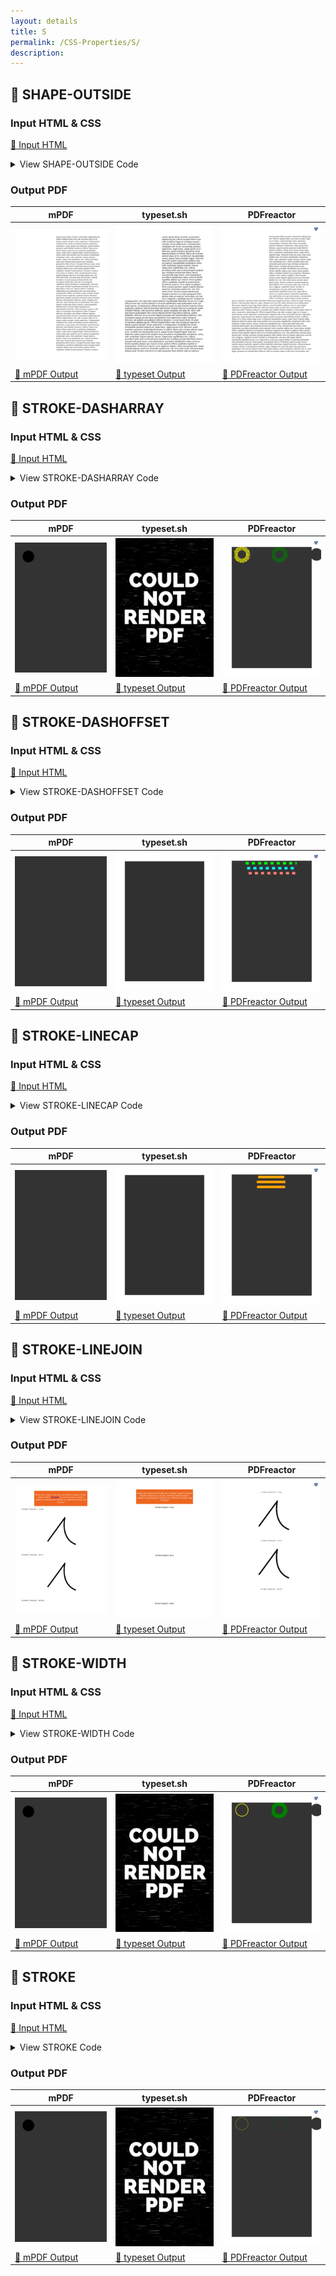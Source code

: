 ```yaml
---
layout: details
title: S
permalink: /CSS-Properties/S/
description: 
---
```




## 🔬 SHAPE-OUTSIDE

### Input HTML & CSS

[📄 Input HTML](https://raw.githubusercontent.com/azettl/compare.html2pdf.tools/master//html/CSS%20Properties/S/shape-outside.html)

<details>
    <summary>
        View SHAPE-OUTSIDE Code
    </summary>
    <pre>
        <code>
            &lt;!DOCTYPE html&gt;
&lt;!-- Sample from https://css-tricks.com/almanac/properties/s/shape-outside/ --&gt;
&lt;html lang=&quot;en&quot;&gt;
    &lt;head&gt;
        &lt;style&gt;
        * {
  box-sizing: border-box;
}

div {
  shape-outside: ellipse(100px 200px at 50% 50%);
  width: 300px;
  height: 500px;
  float: left;
  opacity: .2;
}

        &lt;/style&gt;
    &lt;/head&gt;
    &lt;body&gt;
        &lt;div&gt;&lt;/div&gt;
        &lt;p&gt;Lorem ipsum dolor sit amet, consectetur adipisicing elit. Officiis impedit libero esse odio excepturi fuga est ut itaque a quod suscipit, rerum asperiores. Consequuntur voluptates illo rerum recusandae pariatur asperiores, aspernatur, saepe ipsum error dolorem, quod inventore possimus modi deleniti tenetur et officiis. Nemo ab in totam ratione sequi error, ea dolorum repudiandae omnis, eaque facere impedit fugiat. Dolorum distinctio autem sequi enim quidem esse accusamus repudiandae voluptatum nobis, velit, molestiae. Eaque maiores, harum. Saepe esse repellendus sint. Labore provident optio quis commodi quod quaerat quo similique perspiciatis libero facere. Suscipit odit quas nemo, enim laudantium, provident repellendus natus nostrum facilis expedita adipisci qui, harum minus quidem officia cupiditate repellat ut praesentium. Possimus corporis, error atque ex adipisci, illum suscipit pariatur saepe impedit aliquam amet eos reiciendis quidem hic, nisi. Sint nobis modi, nesciunt quasi placeat quia. Veniam inventore corrupti quisquam illum debitis vitae accusamus nobis alias cum iste error magnam, cupiditate earum! Incidunt at consequuntur, rem ipsa odio ipsum deleniti repudiandae blanditiis harum ut in, fugit officia rerum ad, corporis dolore! Commodi repellendus esse quibusdam enim qui totam ipsum, consequuntur officia vel dolores, quod corrupti eveniet maiores minus explicabo, sapiente ratione doloribus laboriosam impedit nesciunt a obcaecati quam veritatis! Placeat, velit possimus delectus, atque voluptate iste alias illo, dolor odit ipsa facere quibusdam? Non omnis aliquid eveniet fuga labore dolores, autem blanditiis, dolorem error ex enim fugiat quisquam aut reprehenderit delectus, nihil accusamus eaque at odit natus accusantium sunt asperiores unde? Tempora dolorem, ad quidem quis adipisci dolores tempore. Lorem ipsum dolor sit amet, consectetur adipisicing elit. Officiis impedit libero esse odio excepturi fuga est ut itaque a quod suscipit, rerum asperiores. Consequuntur voluptates illo rerum recusandae pariatur asperiores, aspernatur, saepe ipsum error dolorem, quod inventore possimus modi deleniti tenetur et officiis. Nemo ab in totam ratione sequi error, ea dolorum repudiandae omnis, eaque facere impedit fugiat. Dolorum distinctio autem sequi enim quidem esse accusamus repudiandae voluptatum nobis, velit, molestiae. Eaque maiores, harum. Saepe esse repellendus sint. Labore provident optio quis commodi quod quaerat quo similique perspiciatis libero facere. Suscipit odit quas nemo, enim laudantium, provident repellendus natus nostrum facilis expedita adipisci qui, harum minus quidem officia cupiditate repellat ut praesentium. Possimus corporis, error atque ex adipisci, illum suscipit pariatur saepe impedit aliquam amet eos reiciendis quidem hic, nisi. Sint nobis modi, nesciunt quasi placeat quia. Veniam inventore corrupti quisquam illum debitis vitae accusamus nobis alias cum iste error magnam, cupiditate earum! Incidunt at consequuntur, rem ipsa odio ipsum deleniti repudiandae blanditiis harum ut in, fugit officia rerum ad, corporis dolore! Commodi repellendus esse quibusdam enim qui totam ipsum, consequuntur officia vel dolores, quod corrupti eveniet maiores minus explicabo, sapiente ratione doloribus laboriosam impedit nesciunt a obcaecati quam veritatis! Placeat, velit possimus delectus, atque voluptate iste alias illo, dolor odit ipsa facere quibusdam? Non omnis aliquid eveniet fuga labore dolores, autem blanditiis, dolorem error ex enim fugiat quisquam aut reprehenderit delectus, nihil accusamus eaque at odit natus accusantium sunt asperiores unde? Tempora dolorem, ad quidem quis adipisci dolores temporeNon omnis aliquid eveniet fuga labore dolores, autem blanditiis, dolorem error ex enim fugiat quisquam aut reprehenderit delectus, nihil accusamus eaque at odit natus accusantium sunt asperiores unde? Tempora dolorem, ad quidem quis adipisci dolores temporeNon omnis aliquid eveniet fuga labore dolores, autem blanditiis, dolorem error ex enim fugiat quisquam aut reprehenderit delectus, nihil accusamus eaque at odit natus accusantium sunt asperiores unde? Tempora dolorem, ad quidem quis adipisci dolores temporeNon omnis aliquid eveniet fuga labore dolores, autem blanditiis, dolorem error ex enim fugiat quisquam aut reprehenderit delectus, nihil accusamus eaque at odit natus accusantium sunt asperiores unde? Tempora dolorem, ad quidem quis adipisci dolores temporeNon omnis aliquid eveniet fuga labore dolores, autem blanditiis, dolorem error ex enim fugiat quisquam aut reprehenderit delectus, nihil accusamus eaque at odit natus accusantium sunt asperiores unde? Tempora dolorem, ad quidem quis adipisci dolores temporeNon omnis aliquid eveniet fuga labore dolores, autem blanditiis, dolorem error ex enim fugiat quisquam aut reprehenderit delectus, nihil accusamus eaque at odit natus accusantium sunt asperiores unde? Tempora dolorem, ad quidem quis adipisci dolores tempore&lt;/p&gt;
    &lt;/body&gt;
&lt;/html&gt;
        </code>
    </pre>
</details>

### Output PDF

| mPDF | typeset.sh | PDFreactor |
|---------|---------|---------|
| ![mPDF Preview](mpdf__html_CSS_Properties_S_shape-outside.html.png) | ![typeset Preview](typeset__html_CSS_Properties_S_shape-outside.html.png) | ![PDFreactor Preview](pdfreactor__html_CSS_Properties_S_shape-outside.html.png) |
| [📕 mPDF Output](mpdf__html_CSS_Properties_S_shape-outside.html.pdf) | [📕 typeset Output](typeset__html_CSS_Properties_S_shape-outside.html.pdf) | [📕 PDFreactor Output](pdfreactor__html_CSS_Properties_S_shape-outside.html.pdf) |

## 🔬 STROKE-DASHARRAY

### Input HTML & CSS

[📄 Input HTML](https://raw.githubusercontent.com/azettl/compare.html2pdf.tools/master//html/CSS%20Properties/S/stroke-dasharray.html)

<details>
    <summary>
        View STROKE-DASHARRAY Code
    </summary>
    <pre>
        <code>
            &lt;!DOCTYPE html&gt;
&lt;!-- Sample from https://css-tricks.com/almanac/properties/s/stroke-dasharray/ --&gt;
&lt;html lang=&quot;en&quot;&gt;
    &lt;head&gt;
        &lt;style&gt;
        .stroke-1 {
  stroke: red;
  stroke-dasharray: 0;
}

.stroke-2 {
  stroke: yellow;
  stroke-dasharray: 2;
}

.stroke-3 {
  stroke: green;
  stroke-dasharray: 5;
}

.stroke-4 {
  stroke: url(#pattern);
  stroke-dasharray: 10;
}

/* DEMO STYLES */
body {
  background: #333;
}

.module {
  width: 100%;
  display: flex;
  justify-content: center;
  align-items: center;
}

svg {
  fill: #333;
  stroke-width: 5%;
}

        &lt;/style&gt;
    &lt;/head&gt;
    &lt;body&gt;
        &lt;div class=&quot;module&quot;&gt;
            &lt;svg version=&quot;1.1&quot; xmlns=&quot;http://www.w3.org/2000/svg&quot;&gt;
              &lt;circle class=&quot;stroke-1&quot; cx=&quot;60&quot; cy=&quot;60&quot; r=&quot;50&quot;/&gt;
            &lt;/svg&gt;
            &lt;svg version=&quot;1.1&quot; xmlns=&quot;http://www.w3.org/2000/svg&quot;&gt;
              &lt;circle class=&quot;stroke-2&quot; cx=&quot;60&quot; cy=&quot;60&quot; r=&quot;50&quot;/&gt;
            &lt;/svg&gt;
            &lt;svg version=&quot;1.1&quot; xmlns=&quot;http://www.w3.org/2000/svg&quot;&gt;
              &lt;circle class=&quot;stroke-3&quot; cx=&quot;60&quot; cy=&quot;60&quot; r=&quot;50&quot;/&gt;
            &lt;/svg&gt;
            &lt;svg version=&quot;1.1&quot; xmlns=&quot;http://www.w3.org/2000/svg&quot;&gt;
              &lt;defs&gt;
                &lt;!-- Pattern courtesy of https://iros.github.io/patternfills/ --&gt;
                &lt;pattern id=&quot;pattern&quot; patternUnits=&quot;userSpaceOnUse&quot; width=&quot;10&quot; height=&quot;10&quot;&gt;
                  &lt;image xlink:href=&quot;data:image/svg+xml;base64,PHN2ZyB4bWxucz0naHR0cDovL3d3dy53My5vcmcvMjAwMC9zdmcnIHdpZHRoPScxMCcgaGVpZ2h0PScxMCc+CiAgPHJlY3Qgd2lkdGg9JzEwJyBoZWlnaHQ9JzEwJyBmaWxsPSd3aGl0ZScgLz4KICA8cmVjdCB4PScwJyB5PScwJyB3aWR0aD0nOScgaGVpZ2h0PSc5JyBmaWxsPSdibGFjaycgLz4KPC9zdmc+&quot; x=&quot;0&quot; y=&quot;0&quot; width=&quot;10&quot; height=&quot;10&quot;&gt;&lt;/image&gt;
                &lt;/pattern&gt;
              &lt;/defs&gt;
              &lt;circle class=&quot;stroke-4&quot; cx=&quot;60&quot; cy=&quot;60&quot; r=&quot;50&quot;/&gt;
            &lt;/svg&gt;
          &lt;/div&gt;
    &lt;/body&gt;
&lt;/html&gt;
        </code>
    </pre>
</details>

### Output PDF

| mPDF | typeset.sh | PDFreactor |
|---------|---------|---------|
| ![mPDF Preview](mpdf__html_CSS_Properties_S_stroke-dasharray.html.png) | ![typeset Preview](typeset__html_CSS_Properties_S_stroke-dasharray.html.png) | ![PDFreactor Preview](pdfreactor__html_CSS_Properties_S_stroke-dasharray.html.png) |
| [📕 mPDF Output](mpdf__html_CSS_Properties_S_stroke-dasharray.html.pdf) | [📕 typeset Output](typeset__html_CSS_Properties_S_stroke-dasharray.html.pdf) | [📕 PDFreactor Output](pdfreactor__html_CSS_Properties_S_stroke-dasharray.html.pdf) |

## 🔬 STROKE-DASHOFFSET

### Input HTML & CSS

[📄 Input HTML](https://raw.githubusercontent.com/azettl/compare.html2pdf.tools/master//html/CSS%20Properties/S/stroke-dashoffset.html)

<details>
    <summary>
        View STROKE-DASHOFFSET Code
    </summary>
    <pre>
        <code>
            &lt;!DOCTYPE html&gt;
&lt;!-- Sample from https://css-tricks.com/almanac/properties/s/stroke-dashoffset/ --&gt;
&lt;html lang=&quot;en&quot;&gt;
    &lt;head&gt;
        &lt;style&gt;
        .stroke-1 {
  stroke: lime;
  stroke-dasharray: 25;
  stroke-dashoffset: 0;
}

.stroke-2 {
  stroke: aqua;
  stroke-dasharray: 25;
  stroke-dashoffset: 50%;
}

.stroke-3 {
  stroke: salmon;
  stroke-dasharray: 25;
  stroke-dashoffset: 100%;
}

/* DEMO STYLES */
body {
  background: #333;
}

.module {
  width: 100%;
  display: flex;
  justify-content: center;
  align-items: center;
}

line {
  stroke-width: 20;
}
        &lt;/style&gt;
    &lt;/head&gt;
    &lt;body&gt;
        &lt;div class=&quot;module&quot;&gt;
            &lt;svg width=&quot;500px&quot; xmlns=&quot;http://www.w3.org/2000/svg&quot; version=&quot;1.1&quot;&gt;
            &lt;line class=&quot;stroke-1&quot; x1=&quot;40&quot; x2=&quot;450&quot; y1=&quot;20&quot; y2=&quot;20&quot; /&gt;
            &lt;line class=&quot;stroke-2&quot; x1=&quot;40&quot; x2=&quot;450&quot; y1=&quot;60&quot; y2=&quot;60&quot; /&gt;
            &lt;line class=&quot;stroke-3&quot; x1=&quot;40&quot; x2=&quot;450&quot; y1=&quot;100&quot; y2=&quot;100&quot; /&gt;
          &lt;/svg&gt;
          &lt;/div&gt;
    &lt;/body&gt;
&lt;/html&gt;
        </code>
    </pre>
</details>

### Output PDF

| mPDF | typeset.sh | PDFreactor |
|---------|---------|---------|
| ![mPDF Preview](mpdf__html_CSS_Properties_S_stroke-dashoffset.html.png) | ![typeset Preview](typeset__html_CSS_Properties_S_stroke-dashoffset.html.png) | ![PDFreactor Preview](pdfreactor__html_CSS_Properties_S_stroke-dashoffset.html.png) |
| [📕 mPDF Output](mpdf__html_CSS_Properties_S_stroke-dashoffset.html.pdf) | [📕 typeset Output](typeset__html_CSS_Properties_S_stroke-dashoffset.html.pdf) | [📕 PDFreactor Output](pdfreactor__html_CSS_Properties_S_stroke-dashoffset.html.pdf) |

## 🔬 STROKE-LINECAP

### Input HTML & CSS

[📄 Input HTML](https://raw.githubusercontent.com/azettl/compare.html2pdf.tools/master//html/CSS%20Properties/S/stroke-linecap.html)

<details>
    <summary>
        View STROKE-LINECAP Code
    </summary>
    <pre>
        <code>
            &lt;!DOCTYPE html&gt;
&lt;!-- Sample from https://css-tricks.com/almanac/properties/s/stroke-linecap/ --&gt;
&lt;html lang=&quot;en&quot;&gt;
    &lt;head&gt;
        &lt;style&gt;
        .stroke-1 {
  stroke-linecap: butt;
}

.stroke-2 {
  stroke-linecap: square;
}

.stroke-3 {
  stroke-linecap: round;
}

/* DEMO STYLES */
body {
  background: #333;
}

.module {
  width: 100%;
  display: flex;
  justify-content: center;
  align-items: center;
}

line {
  stroke: orange;
  stroke-width: 20;
}
        &lt;/style&gt;
    &lt;/head&gt;
    &lt;body&gt;
        &lt;div class=&quot;module&quot;&gt;
            &lt;svg width=&quot;300px&quot; xmlns=&quot;http://www.w3.org/2000/svg&quot; version=&quot;1.1&quot;&gt;
            &lt;line class=&quot;stroke-1&quot; x1=&quot;40&quot; x2=&quot;250&quot; y1=&quot;20&quot; y2=&quot;20&quot; /&gt;
            &lt;line class=&quot;stroke-2&quot; x1=&quot;40&quot; x2=&quot;250&quot; y1=&quot;60&quot; y2=&quot;60&quot; /&gt;
            &lt;line class=&quot;stroke-3&quot; x1=&quot;40&quot; x2=&quot;250&quot; y1=&quot;100&quot; y2=&quot;100&quot; /&gt;
          &lt;/svg&gt;
          &lt;/div&gt;
    &lt;/body&gt;
&lt;/html&gt;
        </code>
    </pre>
</details>

### Output PDF

| mPDF | typeset.sh | PDFreactor |
|---------|---------|---------|
| ![mPDF Preview](mpdf__html_CSS_Properties_S_stroke-linecap.html.png) | ![typeset Preview](typeset__html_CSS_Properties_S_stroke-linecap.html.png) | ![PDFreactor Preview](pdfreactor__html_CSS_Properties_S_stroke-linecap.html.png) |
| [📕 mPDF Output](mpdf__html_CSS_Properties_S_stroke-linecap.html.pdf) | [📕 typeset Output](typeset__html_CSS_Properties_S_stroke-linecap.html.pdf) | [📕 PDFreactor Output](pdfreactor__html_CSS_Properties_S_stroke-linecap.html.pdf) |

## 🔬 STROKE-LINEJOIN

### Input HTML & CSS

[📄 Input HTML](https://raw.githubusercontent.com/azettl/compare.html2pdf.tools/master//html/CSS%20Properties/S/stroke-linejoin.html)

<details>
    <summary>
        View STROKE-LINEJOIN Code
    </summary>
    <pre>
        <code>
            &lt;!DOCTYPE html&gt;
&lt;!-- Sample from https://css-tricks.com/almanac/properties/s/stroke-linejoin/ --&gt;
&lt;html lang=&quot;en&quot;&gt;
    &lt;head&gt;
        &lt;style&gt;
        .no-support {
  text-align: center;
  padding: 5px;
  width: 450px;
  margin-left: auto;
  margin-right: auto;
  background: #ee6620;
  color: #fff;
  font-size: 16px;
}

@supports(stroke-linejoin: bevel) {
  .no-support {
    display: none;
  }
}

.example-wrapper {
  text-align: center;
  width: 400px;
  margin-left: auto;
  margin-right: auto;
}

.container {
  width: 320px;
  height: 320px;
  margin-left: auto;
  margin-right: auto;
  padding: 10px;
  margin-bottom: 10px;
}

#svg_crop {
  stroke-linejoin: crop;
}

#svg_arcs {
  stroke-linejoin: arcs;
}

#svg_miter {
  stroke-linejoin: miter;
}

#svg_bevel {
  stroke-linejoin: bevel;
}

#svg_round {
  stroke-linejoin: round;
}
        &lt;/style&gt;
    &lt;/head&gt;
    &lt;body&gt;
        &lt;div class=&quot;no-support&quot;&gt;
            &lt;p&gt;Heads up: It doesn't look like your browser supports stroke-linejoin! Check &lt;a href=&quot;https://caniuse.com/#feat=css-snappoints&quot;&gt;Can I use&lt;/a&gt; for current browser support. Maybe try opening this CodePen in a different browser, like Chrome?&lt;/p&gt;
          &lt;/div&gt;
          &lt;div class=&quot;example-wrapper&quot;&gt;
            &lt;p&gt;&lt;code&gt;stroke-linejoin: crop;&lt;/code&gt;&lt;/p&gt;
          
            &lt;div class=&quot;container&quot;&gt;
              &lt;svg width=&quot;300&quot; height=&quot;300&quot; xmlns=&quot;http://www.w3.org/2000/svg&quot;&gt;
               &lt;g&gt;
                  &lt;path id=&quot;svg_crop&quot; d=&quot;M46.39845375127366,241.5329820183668 L194.23880503787478,39.2996083282315 C194.93585864152854,40.62325596571734 152.99423462673445,215.53287338109538 289.2000307318228,267.53302990999157&quot; opacity=&quot;1&quot; stroke-width=&quot;10&quot; stroke=&quot;#000&quot; fill=&quot;#fff&quot; /&gt;
               &lt;/g&gt;
              &lt;/svg&gt;
            &lt;/div&gt;
          
            &lt;p&gt;&lt;code&gt;stroke-linejoin: arcs;&lt;/code&gt;&lt;/p&gt;
            
            &lt;div class=&quot;container&quot;&gt;
              &lt;svg width=&quot;300&quot; height=&quot;300&quot; xmlns=&quot;http://www.w3.org/2000/svg&quot;&gt;
               &lt;g&gt;
                  &lt;path id=&quot;svg_arcs&quot; d=&quot;M46.39845375127366,241.5329820183668 L194.23880503787478,39.2996083282315 C194.93585864152854,40.62325596571734 152.99423462673445,215.53287338109538 289.2000307318228,267.53302990999157&quot; opacity=&quot;1&quot; stroke-width=&quot;10&quot; stroke=&quot;#000&quot; fill=&quot;#fff&quot; /&gt;
               &lt;/g&gt;
              &lt;/svg&gt;
            &lt;/div&gt;
            
              &lt;p&gt;&lt;code&gt;stroke-linejoin: miter;&lt;/code&gt;&lt;/p&gt;
            
            &lt;div class=&quot;container&quot;&gt;
              &lt;svg width=&quot;300&quot; height=&quot;300&quot; xmlns=&quot;http://www.w3.org/2000/svg&quot;&gt;
               &lt;g&gt;
                  &lt;path id=&quot;svg_miter&quot; d=&quot;M46.39845375127366,241.5329820183668 L194.23880503787478,39.2996083282315 C194.93585864152854,40.62325596571734 152.99423462673445,215.53287338109538 289.2000307318228,267.53302990999157&quot; opacity=&quot;1&quot; stroke-width=&quot;10&quot; stroke=&quot;#000&quot; fill=&quot;#fff&quot; /&gt;
               &lt;/g&gt;
              &lt;/svg&gt;
            &lt;/div&gt;
            
            &lt;p&gt;&lt;code&gt;stroke-linejoin: bevel;&lt;/code&gt;&lt;/p&gt;
            
            &lt;div class=&quot;container&quot;&gt;
              &lt;svg width=&quot;300&quot; height=&quot;300&quot; xmlns=&quot;http://www.w3.org/2000/svg&quot;&gt;
               &lt;g&gt;
                  &lt;path id=&quot;svg_bevel&quot; d=&quot;M46.39845375127366,241.5329820183668 L194.23880503787478,39.2996083282315 C194.93585864152854,40.62325596571734 152.99423462673445,215.53287338109538 289.2000307318228,267.53302990999157&quot; opacity=&quot;1&quot; stroke-width=&quot;10&quot; stroke=&quot;#000&quot; fill=&quot;#fff&quot; /&gt;
               &lt;/g&gt;
              &lt;/svg&gt;
            &lt;/div&gt;
            
            &lt;p&gt;&lt;code&gt;stroke-linejoin: round;&lt;/code&gt;&lt;/p&gt;
            
            &lt;div class=&quot;container&quot;&gt;
              &lt;svg width=&quot;300&quot; height=&quot;300&quot; xmlns=&quot;http://www.w3.org/2000/svg&quot;&gt;
               &lt;g&gt;
                  &lt;path id=&quot;svg_round&quot; d=&quot;M46.39845375127366,241.5329820183668 L194.23880503787478,39.2996083282315 C194.93585864152854,40.62325596571734 152.99423462673445,215.53287338109538 289.2000307318228,267.53302990999157&quot; opacity=&quot;1&quot; stroke-width=&quot;10&quot; stroke=&quot;#000&quot; fill=&quot;#fff&quot; /&gt;
               &lt;/g&gt;
              &lt;/svg&gt;
            &lt;/div&gt;
          &lt;/div&gt;
          
    &lt;/body&gt;
&lt;/html&gt;
        </code>
    </pre>
</details>

### Output PDF

| mPDF | typeset.sh | PDFreactor |
|---------|---------|---------|
| ![mPDF Preview](mpdf__html_CSS_Properties_S_stroke-linejoin.html.png) | ![typeset Preview](typeset__html_CSS_Properties_S_stroke-linejoin.html.png) | ![PDFreactor Preview](pdfreactor__html_CSS_Properties_S_stroke-linejoin.html.png) |
| [📕 mPDF Output](mpdf__html_CSS_Properties_S_stroke-linejoin.html.pdf) | [📕 typeset Output](typeset__html_CSS_Properties_S_stroke-linejoin.html.pdf) | [📕 PDFreactor Output](pdfreactor__html_CSS_Properties_S_stroke-linejoin.html.pdf) |

## 🔬 STROKE-WIDTH

### Input HTML & CSS

[📄 Input HTML](https://raw.githubusercontent.com/azettl/compare.html2pdf.tools/master//html/CSS%20Properties/S/stroke-width.html)

<details>
    <summary>
        View STROKE-WIDTH Code
    </summary>
    <pre>
        <code>
            &lt;!DOCTYPE html&gt;
&lt;!-- Sample from https://css-tricks.com/almanac/properties/s/stroke-width/ --&gt;
&lt;html lang=&quot;en&quot;&gt;
    &lt;head&gt;
        &lt;style&gt;
        .stroke-1 {
  stroke: red;
  stroke-width: 1;
}

.stroke-2 {
  stroke: yellow;
  stroke-width: .25em;
}

.stroke-3 {
  stroke: green;
  stroke-width: 5%;
}

.stroke-4 {
  stroke: url(#pattern);
  stroke-width: 10;
}

/* DEMO STYLES */
body {
  background: #333;
}

.module {
  width: 100%;
  display: flex;
  justify-content: center;
  align-items: center;
}

svg {
  fill: #333;
}

        &lt;/style&gt;
    &lt;/head&gt;
    &lt;body&gt;
        &lt;div class=&quot;module&quot;&gt;
            &lt;svg version=&quot;1.1&quot; xmlns=&quot;http://www.w3.org/2000/svg&quot;&gt;
              &lt;circle class=&quot;stroke-1&quot; cx=&quot;60&quot; cy=&quot;60&quot; r=&quot;50&quot;/&gt;
            &lt;/svg&gt;
            &lt;svg version=&quot;1.1&quot; xmlns=&quot;http://www.w3.org/2000/svg&quot;&gt;
              &lt;circle class=&quot;stroke-2&quot; cx=&quot;60&quot; cy=&quot;60&quot; r=&quot;50&quot;/&gt;
            &lt;/svg&gt;
            &lt;svg version=&quot;1.1&quot; xmlns=&quot;http://www.w3.org/2000/svg&quot;&gt;
              &lt;circle class=&quot;stroke-3&quot; cx=&quot;60&quot; cy=&quot;60&quot; r=&quot;50&quot;/&gt;
            &lt;/svg&gt;
            &lt;svg version=&quot;1.1&quot; xmlns=&quot;http://www.w3.org/2000/svg&quot;&gt;
              &lt;defs&gt;
                &lt;!-- Pattern courtesy of https://iros.github.io/patternfills/ --&gt;
                &lt;pattern id=&quot;pattern&quot; patternUnits=&quot;userSpaceOnUse&quot; width=&quot;10&quot; height=&quot;10&quot;&gt;
                  &lt;image xlink:href=&quot;data:image/svg+xml;base64,PHN2ZyB4bWxucz0naHR0cDovL3d3dy53My5vcmcvMjAwMC9zdmcnIHdpZHRoPScxMCcgaGVpZ2h0PScxMCc+CiAgPHJlY3Qgd2lkdGg9JzEwJyBoZWlnaHQ9JzEwJyBmaWxsPSd3aGl0ZScgLz4KICA8cmVjdCB4PScwJyB5PScwJyB3aWR0aD0nOScgaGVpZ2h0PSc5JyBmaWxsPSdibGFjaycgLz4KPC9zdmc+&quot; x=&quot;0&quot; y=&quot;0&quot; width=&quot;10&quot; height=&quot;10&quot;&gt;&lt;/image&gt;
                &lt;/pattern&gt;
              &lt;/defs&gt;
              &lt;circle class=&quot;stroke-4&quot; cx=&quot;60&quot; cy=&quot;60&quot; r=&quot;50&quot;/&gt;
            &lt;/svg&gt;
          &lt;/div&gt;
    &lt;/body&gt;
&lt;/html&gt;
        </code>
    </pre>
</details>

### Output PDF

| mPDF | typeset.sh | PDFreactor |
|---------|---------|---------|
| ![mPDF Preview](mpdf__html_CSS_Properties_S_stroke-width.html.png) | ![typeset Preview](typeset__html_CSS_Properties_S_stroke-width.html.png) | ![PDFreactor Preview](pdfreactor__html_CSS_Properties_S_stroke-width.html.png) |
| [📕 mPDF Output](mpdf__html_CSS_Properties_S_stroke-width.html.pdf) | [📕 typeset Output](typeset__html_CSS_Properties_S_stroke-width.html.pdf) | [📕 PDFreactor Output](pdfreactor__html_CSS_Properties_S_stroke-width.html.pdf) |

## 🔬 STROKE

### Input HTML & CSS

[📄 Input HTML](https://raw.githubusercontent.com/azettl/compare.html2pdf.tools/master//html/CSS%20Properties/S/stroke.html)

<details>
    <summary>
        View STROKE Code
    </summary>
    <pre>
        <code>
            &lt;!DOCTYPE html&gt;
&lt;!-- Sample from https://css-tricks.com/almanac/properties/s/stroke/ --&gt;
&lt;html lang=&quot;en&quot;&gt;
    &lt;head&gt;
        &lt;style&gt;
        .stroke-1 {
  stroke: red;
  stroke-width: 1;
  stroke-linecap: butt;
  stroke-dasharray: 0;
}

.stroke-2 {
  stroke: yellow;
}

.stroke-3 {
  stroke: green;
}

.stroke-4 {
  stroke: url(#pattern);
  stroke-width: 10;
}

/* DEMO STYLES */
body {
  background: #333;
}

.module {
  width: 100%;
  display: flex;
  justify-content: center;
  align-items: center;
}

svg {
  fill: #333;
}

        &lt;/style&gt;
    &lt;/head&gt;
    &lt;body&gt;
        &lt;div class=&quot;module&quot;&gt;
            &lt;svg version=&quot;1.1&quot; xmlns=&quot;http://www.w3.org/2000/svg&quot;&gt;
              &lt;circle class=&quot;stroke-1&quot; cx=&quot;60&quot; cy=&quot;60&quot; r=&quot;50&quot;/&gt;
            &lt;/svg&gt;
            &lt;svg version=&quot;1.1&quot; xmlns=&quot;http://www.w3.org/2000/svg&quot;&gt;
              &lt;circle class=&quot;stroke-2&quot; cx=&quot;60&quot; cy=&quot;60&quot; r=&quot;50&quot;/&gt;
            &lt;/svg&gt;
            &lt;svg version=&quot;1.1&quot; xmlns=&quot;http://www.w3.org/2000/svg&quot;&gt;
              &lt;circle class=&quot;stroke-3&quot; cx=&quot;60&quot; cy=&quot;60&quot; r=&quot;50&quot;/&gt;
            &lt;/svg&gt;
            &lt;svg version=&quot;1.1&quot; xmlns=&quot;http://www.w3.org/2000/svg&quot;&gt;
              &lt;defs&gt;
                &lt;!-- Pattern courtesy of https://iros.github.io/patternfills/ --&gt;
                &lt;pattern id=&quot;pattern&quot; patternUnits=&quot;userSpaceOnUse&quot; width=&quot;10&quot; height=&quot;10&quot;&gt;
                  &lt;image xlink:href=&quot;data:image/svg+xml;base64,PHN2ZyB4bWxucz0naHR0cDovL3d3dy53My5vcmcvMjAwMC9zdmcnIHdpZHRoPScxMCcgaGVpZ2h0PScxMCc+CiAgPHJlY3Qgd2lkdGg9JzEwJyBoZWlnaHQ9JzEwJyBmaWxsPSd3aGl0ZScgLz4KICA8cmVjdCB4PScwJyB5PScwJyB3aWR0aD0nOScgaGVpZ2h0PSc5JyBmaWxsPSdibGFjaycgLz4KPC9zdmc+&quot; x=&quot;0&quot; y=&quot;0&quot; width=&quot;10&quot; height=&quot;10&quot;&gt;&lt;/image&gt;
                &lt;/pattern&gt;
              &lt;/defs&gt;
              &lt;circle class=&quot;stroke-4&quot; cx=&quot;60&quot; cy=&quot;60&quot; r=&quot;50&quot;/&gt;
            &lt;/svg&gt;
          &lt;/div&gt;
    &lt;/body&gt;
&lt;/html&gt;
        </code>
    </pre>
</details>

### Output PDF

| mPDF | typeset.sh | PDFreactor |
|---------|---------|---------|
| ![mPDF Preview](mpdf__html_CSS_Properties_S_stroke.html.png) | ![typeset Preview](typeset__html_CSS_Properties_S_stroke.html.png) | ![PDFreactor Preview](pdfreactor__html_CSS_Properties_S_stroke.html.png) |
| [📕 mPDF Output](mpdf__html_CSS_Properties_S_stroke.html.pdf) | [📕 typeset Output](typeset__html_CSS_Properties_S_stroke.html.pdf) | [📕 PDFreactor Output](pdfreactor__html_CSS_Properties_S_stroke.html.pdf) |


